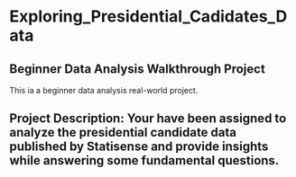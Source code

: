 # Exploring_Presidential_Cadidates_Data

## Beginner Data Analysis Walkthrough Project  
This ia a beginner data analysis real-world project.

## Project Description:  Your have been assigned to analyze the   presidential candidate data published by Statisense and  provide insights while answering some fundamental questions.
